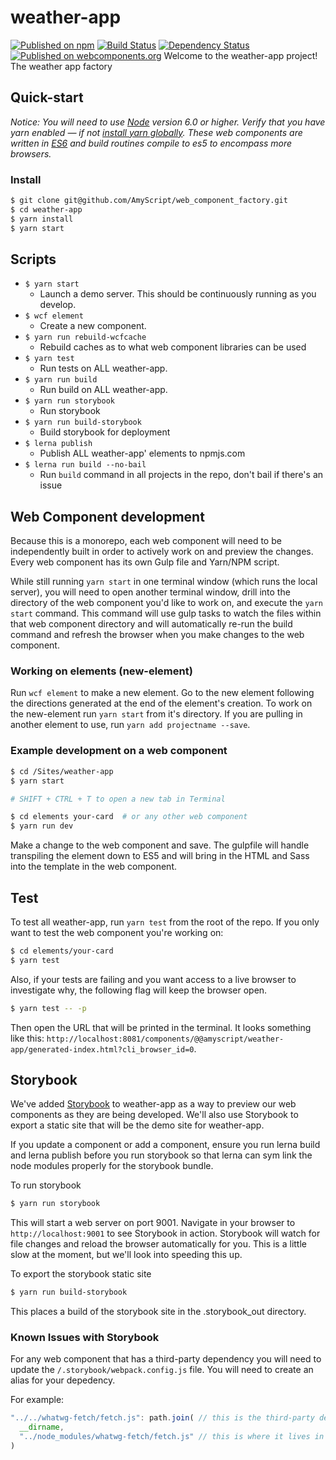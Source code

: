# weather-app
[![Published on npm](https://img.shields.io/npm/v/@amyscript/weather-app.svg?style=flat)](https://www.npmjs.com/package/@amyscript/weather-app)
[![Build Status](https://travis-ci.org/amyscript/weather-app.svg?branch=master)](https://travis-ci.org/amyscript/weather-app)
[![Dependency Status](https://img.shields.io/david/amyscript/weather-app.svg?style=flat)](https://david-dm.org/amyscript/weather-app)
[![Published on webcomponents.org](https://img.shields.io/badge/webcomponents.org-published-blue.svg)](https://www.webcomponents.org/author/amyscript)
Welcome to the weather-app project!
The weather app factory
## Quick-start

*Notice: You will need to use [Node](https://nodejs.org/en/) version 6.0 or higher. Verify that you have yarn enabled — if not [install yarn globally](https://yarnpkg.com/lang/en/docs/install/). These web components are written in [ES6](http://es6-features.org/) and build routines compile to es5 to encompass more browsers.*

### Install

```bash
$ git clone git@github.com/AmyScript/web_component_factory.git
$ cd weather-app
$ yarn install
$ yarn start
```

## Scripts

- `$ yarn start`
    - Launch a demo server. This should be continuously running as you develop.
- `$ wcf element`
    -  Create a new component.
- `$ yarn run rebuild-wcfcache`
    - Rebuild caches as to what web component libraries can be used
- `$ yarn test`
    -  Run tests on ALL weather-app.
- `$ yarn run build`
    -  Run build on ALL weather-app.
- `$ yarn run storybook`
    - Run storybook
- `$ yarn run build-storybook`
    - Build storybook for deployment
- `$ lerna publish`
    - Publish ALL weather-app' elements to npmjs.com
- `$ lerna run build --no-bail`
    - Run `build` command in all projects in the repo, don't bail if there's an issue

## Web Component development

Because this is a monorepo, each web component will need to be independently built in order to actively work on and preview the changes. Every web component has its own Gulp file and Yarn/NPM script.

While still running `yarn start` in one terminal window (which runs the local server), you will need to open another terminal window, drill into the directory of the web component you'd like to work on, and execute the `yarn start` command. This command will use gulp tasks to watch the files within that web component directory and will automatically re-run the build command and refresh the browser when you make changes to the web component.

### Working on elements (new-element)
Run `wcf element` to make a new element. Go to the new element following the directions generated at the end of the element's creation. To work on the new-element run `yarn start` from it's directory. If you are pulling in another element to use, run `yarn add projectname --save`.

### Example development on a web component

```bash
$ cd /Sites/weather-app
$ yarn start

# SHIFT + CTRL + T to open a new tab in Terminal

$ cd elements your-card  # or any other web component
$ yarn run dev
```

Make a change to the web component and save. The gulpfile will handle transpiling the element down to ES5 and will bring in the HTML and Sass into the template in the web component.

## Test

To test all weather-app, run `yarn test` from the root of the repo. If you only want to test the web component you're working on:

```bash
$ cd elements/your-card
$ yarn test
```

Also, if your tests are failing and you want access to a live browser to investigate why, the following flag will keep the browser open.

```bash
$ yarn test -- -p
```

Then open the URL that will be printed in the terminal. It looks something like this: `http://localhost:8081/components/@@amyscript/weather-app/generated-index.html?cli_browser_id=0`.

## Storybook

We've added [Storybook](https://storybook.js.org/) to weather-app as a way to preview our web components as they are being developed. We'll also use Storybook to export a static site that will be the demo site for weather-app.

If you update a component or add a component, ensure you run lerna build and lerna publish before you run storybook so that lerna can sym link the node modules properly for the storybook bundle.

To run storybook

```bash
$ yarn run storybook
```

This will start a web server on port 9001. Navigate in your browser to `http://localhost:9001` to see Storybook in action. Storybook will watch for file changes and reload the browser automatically for you. This is a little slow at the moment, but we'll look into speeding this up.

To export the storybook static site

```bash
$ yarn run build-storybook
```

This places a build of the storybook site in the .storybook_out directory.

### Known Issues with Storybook

For any web component that has a third-party dependency you will need to update the `/.storybook/webpack.config.js` file. You will need to create an alias for your depedency.

For example:

```js
"../../whatwg-fetch/fetch.js": path.join( // this is the third-party dependency in the weather-app
  __dirname,
  "../node_modules/whatwg-fetch/fetch.js" // this is where it lives in node_modules
)
```
